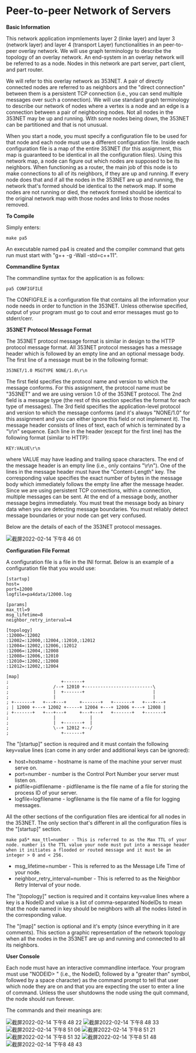 # Peer-to-peer Network of Servers

**Basic Information**

This network application impmlements layer 2 (linke layer) and layer 3 (network layer) and layer 4 (transport Layer) functionalities in an peer-to-peer overlay network. We will use graph terminology to describe the topology of an overlay network. An end-system in an overlay network will be referred to as a node. Nodes in this network are part server, part client, and part router. 

We will refer to this overlay network as 353NET. A pair of directly connected nodes are referred to as neighbors and the "direct connection" between them is a persistent TCP connection (i.e., you can send multiple messages over such a connection). We will use standard graph terminology to describe our network of nodes where a vertex is a node and an edge is a connection between a pair of neighboring nodes. Not all nodes in the 353NET may be up and running. With some nodes being down, the 353NET can be partitioned and that is not unusual.

When you start a node, you must specify a configuration file to be used for that node and each node must use a different configuration file. Inside each configuration file is a map of the entire 353NET (for this assignment, this map is guaranteed to be identical in all the configuration files). Using this network map, a node can figure out which nodes are supposed to be its neighbors. When functioning as a router, the main job of this node is to make connections to all of its neighbors, if they are up and running. If every node does that and if all the nodes in the 353NET are up and running, the network that's formed should be identical to the network map. If some nodes are not running or died, the network formed should be identical to the original network map with those nodes and links to those nodes removed.

**To Compile**

Simply enters:

    make pa5 
An executable named pa4 is created and the compiler command that gets run must start with "g++ -g -Wall -std=c++11". 

**Commandline Syntax**

The commandline syntax for the application is as follows:

    pa5 CONFIGFILE
The CONFIGFILE is a configuration file that contains all the information your node needs in order to function in the 353NET.
Unless otherwise specified, output of your program must go to cout and error messages must go to stderr/cerr.

**353NET Protocol Message Format**

The 353NET protocol message format is similar in design to the HTTP protocol message format. All 353NET protocol messages has a message header which is followed by an empty line and an optional message body. The first line of a message must be in the following format:

    353NET/1.0 MSGTYPE NONE/1.0\r\n
The first field specifies the protocol name and version to which the message conforms. For this assignment, the protocol name must be "353NET" and we are using version 1.0 of the 353NET protocol. The 2nd field is a message type (the rest of this section specifies the format for each type of messages). The 3rd field specifies the application-level protocol and version to which the message conforms (and it's always "NONE/1.0" for this assignment and you can either ignore this field or not implement it).
The message header consists of lines of text, each of which is terminated by a "\r\n" sequence. Each line in the header (except for the first line) has the following format (similar to HTTP):

    KEY:VALUE\r\n
where VALUE may have leading and trailing space characters. The end of the message header is an empty line (i.e., only contains "\r\n").
One of the lines in the message header must have the "Content-Length" key. The corresponding value specifies the exact number of bytes in the message body which immediately follows the empty line after the message header. Since we are using persistent TCP connections, within a connection, multiple messages can be sent. At the end of a message body, another message begins immediately. You must treat the message body as binary data when you are detecting message boundaries. You must reliably detect message boundaries or your node can get very confused.

Below are the details of each of the 353NET protocol messages.

![截屏2022-02-14 下午8 46 01](https://user-images.githubusercontent.com/35575612/153994333-9b5daa17-27b2-4ceb-ae6e-22630b3b0157.png)

**Configuration File Format**

A configuration file is a file in the INI format. Below is an example of a configuration file that you would use:

    [startup]
    host=
    port=12000
    logfile=pa4data/12000.log

    [params]
    max_ttl=9
    msg_lifetime=8
    neighbor_retry_interval=4

    [topology]
    :12000=:12002
    :12002=:12000,:12004,:12010,:12012
    :12004=:12002,:12006,:12012
    :12006=:12004,:12008
    :12008=:12006,:12010
    :12010=:12002,:12008
    :12012=:12002,:12004

    [map]
    ;                    +-------+
    ;                 /--+ 12010 +--------------------------\
    ;                 |  +-------+                          |
    ;                 |                                     |
    ; +-------+   +---+---+     +-------+   +-------+   +---+---+
    ; | 12000 +---+ 12002 +-----+ 12004 +---+ 12006 +---+ 12008 |
    ; +-------+   +---+---+     +---+---+   +-------+   +-------+
    ;                 |             |
    ;                 |  +-------+  |
    ;                 \--+ 12012 +--/
    ;                    +-------+

The "[startup]" section is required and it must contain the following key=value lines (can come in any order and additional keys can be ignored):
* host=hostname - hostname is name of the machine your server must serve on.
* port=number - number is the Control Port Number your server must listen on. 
* pidfile=pidfilename - pidfilename is the file name of a file for storing the process ID of your server.
* logfile=logfilename - logfilename is the file name of a file for logging messages.

All the other sections of the configuration files are identical for all nodes in the 353NET. The only section that's different in all the configuration files is the "[startup]" section.

    make pa5* max_ttl=number - This is referred to as the Max TTL of your node. number is the TTL value your node must put into a message header when it initiates a flooded or routed message and it must be an integer > 0 and < 256.
* msg_lifetime=number - This is referred to as the Message Life Time of your node.
* neighbor_retry_interval=number - This is referred to as the Neighbor Retry Interval of your node.

The "[topology]" section is required and it contains key=value lines where a key is a NodeID and value is a list of comma-separated NodeIDs to mean that the node named in key should be neighbors with all the nodes listed in the corresponding value.

The "[map]" section is optional and it's empty (since everything in it are comments). This section a graphic representation of the network topology when all the nodes in the 353NET are up and running and connected to all its neighbors.

**User Console**

Each node must have an interactive commandline interface. Your program must use "NODEID> " (i.e., the NodeID, followed by a "greater than" symbol, followed by a space character) as the command prompt to tell that user which node they are on and that you are expecting the user to enter a line of command. Unless the user shutdowns the node using the quit command, the node should run forever.

The commands and their meanings are:

![截屏2022-02-14 下午8 48 22](https://user-images.githubusercontent.com/35575612/153994517-a8405c13-9a9a-4c9b-a586-1edd0af9663f.png)
![截屏2022-02-14 下午8 48 33](https://user-images.githubusercontent.com/35575612/153994533-dd4bbf6a-69ac-40e8-8d35-971349725bea.png)
![截屏2022-02-14 下午8 51 06](https://user-images.githubusercontent.com/35575612/153994847-f11d9424-5b76-4d7c-9f52-64357a88f265.png)
![截屏2022-02-14 下午8 51 21](https://user-images.githubusercontent.com/35575612/153994857-4e776b57-11a5-4fba-88e5-c691e7de49f8.png)
![截屏2022-02-14 下午8 51 32](https://user-images.githubusercontent.com/35575612/153994864-5e56baff-1b0a-402b-bbf7-2d03ecf9d87a.png)
![截屏2022-02-14 下午8 51 48](https://user-images.githubusercontent.com/35575612/153994873-e7e56c4b-79ce-485a-bdd9-32b503d413a4.png)
![截屏2022-02-14 下午8 48 43](https://user-images.githubusercontent.com/35575612/153994582-3aeaaa31-a93b-4164-b27f-4b2169b97316.png)
